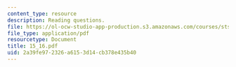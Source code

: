 ```yaml
---
content_type: resource
description: Reading questions.
file: https://ol-ocw-studio-app-production.s3.amazonaws.com/courses/sts-038-energy-and-environment-in-american-history-1705-2005-fall-2006/2a39fe972326a6153d14cb378e435b40_15_16.pdf
file_type: application/pdf
resourcetype: Document
title: 15_16.pdf
uid: 2a39fe97-2326-a615-3d14-cb378e435b40
---
```

